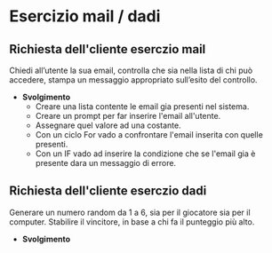 Esercizio mail / dadi
===
## Richiesta dell'cliente eserczio mail
Chiedi all’utente la sua email,
controlla che sia nella lista di chi può accedere,
stampa un messaggio appropriato sull’esito del controllo.
- **Svolgimento**
  - Creare una lista contente le email gia presenti nel sistema.
  - Creare un prompt per far inserire l'email all'utente.
  - Assegnare quel valore ad una costante.
  - Con un ciclo For vado a confrontare l'email inserita con quelle presenti.
  - Con un IF vado ad inserire la condizione che se l'email gia è presente dara un messaggio di errore.
## Richiesta dell'cliente eserczio dadi
Generare un numero random da 1 a 6, sia per il giocatore sia per il computer.
Stabilire il vincitore, in base a chi fa il punteggio più alto.
- **Svolgimento**
 
